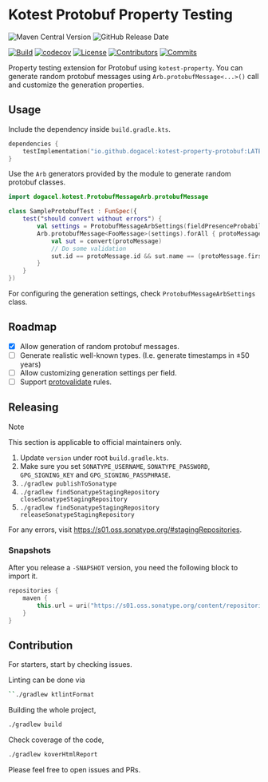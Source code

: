 # Kotest Protobuf Property Testing
![Maven Central Version](https://img.shields.io/maven-central/v/io.github.dogacel/kotest-property-protobuf?style=for-the-badge)
![GitHub Release Date](https://img.shields.io/github/release-date/Dogacel/kotest-property-protobuf?display_date=published_at&style=for-the-badge)

[![Build](https://github.com/Dogacel/kotest-property-protobuf/actions/workflows/build.yaml/badge.svg)](https://github.com/Dogacel/kotest-property-protobuf/actions/workflows/build.yaml)
[![codecov](https://codecov.io/gh/Dogacel/kotest-property-protobuf/graph/badge.svg?token=6FE41BE2ZK)](https://codecov.io/gh/Dogacel/kotest-property-protobuf)
[![License](https://img.shields.io/badge/License-Apache_2.0-blue.svg)](https://opensource.org/licenses/Apache-2.0)
[![Contributors](https://img.shields.io/github/contributors/dogacel/kotest-property-protobuf.svg)](https://github.com/dogacel/kotest-property-protobuf/contributors)
[![Commits](https://img.shields.io/github/commit-activity/m/dogacel/kotest-property-protobuf.svg?label=commits)](https://github.com/dogacel/kotest-property-protobuf/pulse)


Property testing extension for Protobuf using `kotest-property`. You can generate random protobuf messages using 
`Arb.protobufMessage<...>()` call and customize the generation properties.

## Usage

Include the dependency inside `build.gradle.kts`.

```kotlin
dependencies {
    testImplementation("io.github.dogacel:kotest-property-protobuf:LATEST")
}
```

Use the `Arb` generators provided by the module to generate random protobuf classes.

```kotlin
import dogacel.kotest.ProtobufMessageArb.protobufMessage

class SampleProtobufTest : FunSpec({
    test("should convert without errors") {
        val settings = ProtobufMessageArbSettings(fieldPresenceProbability = 0.80)
        Arb.protobufMessage<FooMessage>(settings).forAll { protoMessage ->
            val sut = convert(protoMessage)
            // Do some validation
            sut.id == protoMessage.id && sut.name == (protoMessage.firstName + protoMessage.lastName)
        }
    }
})
```

For configuring the generation settings, check `ProtobufMessageArbSettings` class.

## Roadmap

- [x] Allow generation of random protobuf messages. 
- [ ] Generate realistic well-known types. (I.e. generate timestamps in ±50 years)
- [ ] Allow customizing generation settings per field.
- [ ] Support [protovalidate](https://github.com/bufbuild/protovalidate) rules.

## Releasing

> [!NOTE]
> This section is applicable to official maintainers only.

1. Update `version` under root `build.gradle.kts`.
2. Make sure you set `SONATYPE_USERNAME`, `SONATYPE_PASSWORD`, `GPG_SIGNING_KEY` and `GPG_SIGNING_PASSPHRASE`.
2. `./gradlew publishToSonatype`
3. `./gradlew findSonatypeStagingRepository closeSonatypeStagingRepository`
4. `./gradlew findSonatypeStagingRepository releaseSonatypeStagingRepository`

For any errors, visit https://s01.oss.sonatype.org/#stagingRepositories.

### Snapshots

After you release a `-SNAPSHOT` version, you need the following block to import it.

```kotlin
repositories {
    maven {
        this.url = uri("https://s01.oss.sonatype.org/content/repositories/snapshots/")
    }
}
```

## Contribution

For starters, start by checking issues. 

Linting can be done via

```bash
``./gradlew ktlintFormat
```

Building the whole project,

```bash
./gradlew build
```

Check coverage of the code,

```bash
./gradlew koverHtmlReport
```

Please feel free to open issues and PRs.
